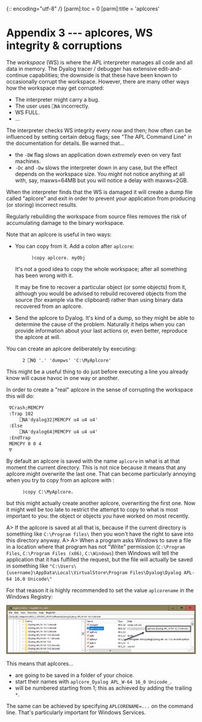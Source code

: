 {:: encoding="utf-8" /}
[parm]:toc   = 0
[parm]:title = 'aplcores'


# Appendix 3 --- aplcores, WS integrity & corruptions

The _workspace_ (WS) is where the APL interpreter manages all code and all data in memory. The Dyalog tracer / debugger has extensive edit-and-continue capabilities; the downside is that these have been known to occasionally corrupt the workspace. However, there are many other ways how the workspace may get corrupted:

* The interpreter might carry a bug.
* The user uses `⎕NA` incorrectly.
* WS FULL.
* ...

The interpreter checks WS integrity every now and then; how often can be influenced by setting certain debug flags; see "The APL Command Line" in the documentation for details. Be warned that...

* the `-DW` flag slows an application down _extremely_ even on very fast machines.
* `-Dc` and `-Dw` slows the interpreter down in any case, but the effect depends on the workspace size. You might not notice anything at all with, say, maxws=64MB but you will notice a delay with maxws=2GB.

When the interpreter finds that the WS is damaged it will create a dump file called "aplcore" and exit in order to prevent your application from producing (or storing) incorrect results.

Regularly rebuilding the workspace from source files removes the risk of accumulating damage to the binary workspace.

Note that an aplcore is useful in two ways: 

* You can copy from it.  Add a colon after `aplcore`:

  ~~~
        )copy aplcore. myObj
  ~~~

  It's not a good idea to copy the whole workspace; after all something has been wrong with it. 

  It may be fine to recover a particular object (or some objects) from it, although you would be advised to rebuild recovered objects from the source (for example via the clipboard) rather than using binary data recovered from an aplcore.

* Send the aplcore to Dyalog. It's kind of a dump, so they might be able to determine the cause of the problem. Naturally it helps when you can provide information about your last actions or, even better, reproduce the aplcore at will.

You can create an aplcore deliberately by executing:

~~~
      2 ⎕NQ '.' 'dumpws' 'C:\MyAplcore'
~~~

This might be a useful thing to do just before executing a line you already know will cause havoc in one way or another.

In order to create a "real" aplcore in the sense of corrupting the workspace this will do:

~~~
 ∇Crash;MEMCPY
 :Trap 102
     ⎕NA'dyalog32|MEMCPY u4 u4 u4'
 :Else
     ⎕NA'dyalog64|MEMCPY u4 u4 u4'
 :EndTrap
 MEMCPY 0 0 4
 ∇
 ~~~
 
 By default an aplcore is saved with the name `aplcore` in what is at that moment the current directory. This is not nice because it means that any aplcore might overwrite the last one. That can become particularly annoying when you try to copy from an aplcore with :
 
 ~~~
       )copy C:\MyAplcore.
 ~~~
 
 but this might actually create another aplcore, overwriting the first one. Now it might well be too late to restrict the attempt to copy to what is most important to you: the object or objects you have worked on most recently. 
 
A> If the aplcore is saved at all that is, because if the current directory is something like `C:\Program files\` then you won't have the right to save into this directory anyway.
A>
A> When a program asks Windows to save a file in a location where that program has not "Write" permission (`C:\Program Files`, `C:\Program Files (x86)`, `C:\Windows`) then Windows will tell the application that it has fulfilled the request, but the file will actually be saved in something like `"C:\Users\{username}\AppData\Local\VirtualStore\Program Files\Dyalog\Dyalog APL-64 16.0 Unicode\"`
 
 For that reason it is highly recommended to set the value `aplcorename` in the Windows Registry:

 ![Defining home and names of aplcores](images/aplcore_1.png)
 
 This means that aplcores...

* are going to be saved in a folder of your choice.
* start their names with `aplcore_Dyalog APL_W-64 16_0 Unicode_`.
* will be numbered starting from 1; this as achieved by adding the trailing `*`.

The same can be achieved by specifying `APLCORENAME=...` on the command line. That's particularly important for Windows Services.